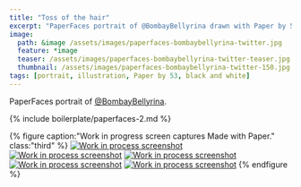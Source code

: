 ```yaml
---
title: "Toss of the hair"
excerpt: "PaperFaces portrait of @BombayBellyrina drawn with Paper by 53 on an iPad."
image: 
  path: &image /assets/images/paperfaces-bombaybellyrina-twitter.jpg 
  feature: *image
  teaser: /assets/images/paperfaces-bombaybellyrina-twitter-teaser.jpg
  thumbnail: /assets/images/paperfaces-bombaybellyrina-twitter-150.jpg
tags: [portrait, illustration, Paper by 53, black and white]
---
```


PaperFaces portrait of [@BombayBellyrina](https://twitter.com/BombayBellyrina).

{% include boilerplate/paperfaces-2.md %}

{% figure caption:"Work in progress screen captures Made with Paper." class:"third" %}
[![Work in process screenshot](/assets/images/paperfaces-bombaybellyrina-process-1-600.jpg)](/assets/images/paperfaces-bombaybellyrina-process-1-lg.jpg) [![Work in process screenshot](/assets/images/paperfaces-bombaybellyrina-process-2-600.jpg)](/assets/images/paperfaces-bombaybellyrina-process-2-lg.jpg) [![Work in process screenshot](/assets/images/paperfaces-bombaybellyrina-process-3-600.jpg)](/assets/images/paperfaces-bombaybellyrina-process-3-lg.jpg) [![Work in process screenshot](/assets/images/paperfaces-bombaybellyrina-process-4-600.jpg)](/assets/images/paperfaces-bombaybellyrina-process-4-lg.jpg) [![Work in process screenshot](/assets/images/paperfaces-bombaybellyrina-process-5-600.jpg)](/assets/images/paperfaces-bombaybellyrina-process-5-lg.jpg)
{% endfigure %}
